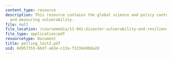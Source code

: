 ```yaml
---
content_type: resource
description: This resource contains the global science and policy context, urban vulnerability,
  and measuring vulnerability.
file: null
file_location: /coursemedia/11-941-disaster-vulnerability-and-resilience-spring-2005/8d9573556bd7a63ec13af323de9b6a2d_pelling_lect2.pdf
file_type: application/pdf
resourcetype: Document
title: pelling_lect2.pdf
uid: 8d957355-6bd7-a63e-c13a-f323de9b6a2d
---
```


